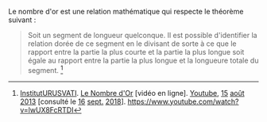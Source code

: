 <!-- TITLE: Le nombre d'or -->
<!-- SUBTITLE: Présentation du nombre d'or -->

Le nombre d'or est une relation mathématique qui respecte le théorème suivant :
> Soit un segment de longueur quelconque. Il est possible d'identifier la relation dorée de ce segment en le divisant de sorte à ce que le rapport entre la partie la plus courte et la partie la plus longue soit égale au rapport entre la partie la plus longue et la longueure totale du segment. [^1]


[^1]: [InstitutURUSVATI](https://www.youtube.com/channel/UC8CGFY87aXEtUr9KqAPxNow). [Le Nombre d'Or](https://www.youtube.com/watch?v=lwUX8FcRTDI) [vidéo en ligne]. [Youtube](http://youtube.com), [15](/histoire/date/calendrier-gregorien/par-jour/15) [août](/histoire/date/calendrier-gregorien/par-mois/aout) [2013](https://partage.leremsesh.com/histoire/date/calendrier-gregorien/par-annee/2013) [consulté le [16](/histoire/date/calendrier-gregorien/par-jour/16) [sept.](/histoire/date/calendrier-gregorien/par-mois/septembre) [2018](/histoire/date/calendrier-gregorien/par-annee/2018)]. https://www.youtube.com/watch?v=lwUX8FcRTDI